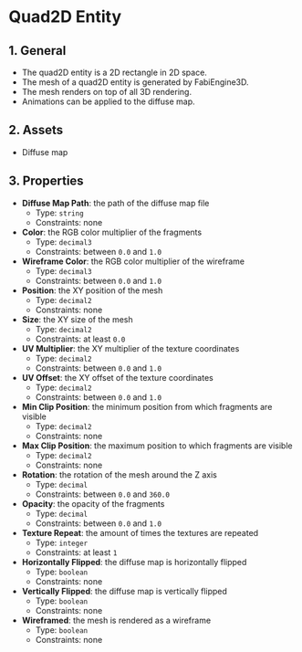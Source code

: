 # Quad2D Entity

## 1. General

- The quad2D entity is a 2D rectangle in 2D space.
- The mesh of a quad2D entity is generated by FabiEngine3D.
- The mesh renders on top of all 3D rendering.
- Animations can be applied to the diffuse map.

## 2. Assets

- Diffuse map

## 3. Properties

- **Diffuse Map Path**: the path of the diffuse map file
  - Type: `string`
  - Constraints: none
- **Color**: the RGB color multiplier of the fragments
  - Type: `decimal3`
  - Constraints: between `0.0` and `1.0`
- **Wireframe Color**: the RGB color multiplier of the wireframe
  - Type: `decimal3`
  - Constraints: between `0.0` and `1.0`
- **Position**: the XY position of the mesh
  - Type: `decimal2`
  - Constraints: none
- **Size**: the XY size of the mesh
  - Type: `decimal2`
  - Constraints: at least `0.0`
- **UV Multiplier**: the XY multiplier of the texture coordinates
  - Type: `decimal2`
  - Constraints: between `0.0` and `1.0`
- **UV Offset**: the XY offset of the texture coordinates
  - Type: `decimal2`
  - Constraints: between `0.0` and `1.0`
- **Min Clip Position**: the minimum position from which fragments are visible
  - Type: `decimal2`
  - Constraints: none
- **Max Clip Position**: the maximum position to which fragments are visible
  - Type: `decimal2`
  - Constraints: none
- **Rotation**: the rotation of the mesh around the Z axis
  - Type: `decimal`
  - Constraints: between `0.0` and `360.0`
- **Opacity**: the opacity of the fragments
  - Type: `decimal`
  - Constraints: between `0.0` and `1.0`
- **Texture Repeat**: the amount of times the textures are repeated
  - Type: `integer`
  - Constraints: at least `1`
- **Horizontally Flipped**: the diffuse map is horizontally flipped
  - Type: `boolean`
  - Constraints: none
- **Vertically Flipped**: the diffuse map is vertically flipped
  - Type: `boolean`
  - Constraints: none
- **Wireframed**: the mesh is rendered as a wireframe
  - Type: `boolean`
  - Constraints: none
